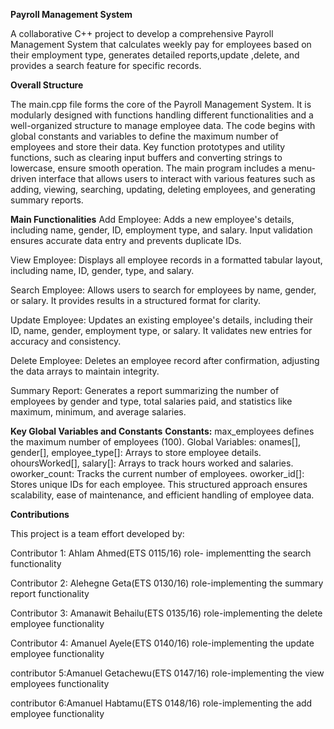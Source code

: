 **Payroll Management System**


A collaborative C++ project to develop a comprehensive Payroll Management System
that calculates weekly pay for employees based on their employment type, generates
detailed reports,update ,delete, and provides a search feature for specific records.


**Overall Structure**

The main.cpp file forms the core of the Payroll Management System. It is modularly designed with functions handling different functionalities and a well-organized structure to manage employee data. The code begins with global constants and variables to define the maximum number of employees and store their data. Key function prototypes and utility functions, such as clearing input buffers and converting strings to lowercase, ensure smooth operation.
The main program includes a menu-driven interface that allows users to interact with various features such as adding, viewing, searching, updating, deleting employees, and generating summary reports.

**Main Functionalities**
Add Employee:
Adds a new employee's details, including name, gender, ID, employment type, and salary. Input validation ensures accurate data entry and prevents duplicate IDs.

View Employee:
Displays all employee records in a formatted tabular layout, including name, ID, gender, type, and salary.

Search Employee:
Allows users to search for employees by name, gender, or salary. It provides results in a structured format for clarity.

Update Employee:
Updates an existing employee's details, including their ID, name, gender, employment type, or salary. It validates new entries for accuracy and consistency.

Delete Employee:
Deletes an employee record after confirmation, adjusting the data arrays to maintain integrity.

Summary Report:
Generates a report summarizing the number of employees by gender and type, total salaries paid, and statistics like maximum, minimum, and average salaries.

**Key Global Variables and Constants**
**Constants:**
max_employees defines the maximum number of employees (100).
Global Variables:
onames[], gender[], employee_type[]: Arrays to store employee details.
ohoursWorked[], salary[]: Arrays to track hours worked and salaries.
oworker_count: Tracks the current number of employees.
oworker_id[]: Stores unique IDs for each employee.
This structured approach ensures scalability, ease of maintenance, and efficient handling of employee data.


**Contributions**

This project is a team effort developed by:

Contributor 1: Ahlam Ahmed(ETS 0115/16) role- implementting the search functionality

Contributor 2: Alehegne Geta(ETS 0130/16) role-implementing the summary report functionality

Contributor 3: Amanawit Behailu(ETS 0135/16) role-implementing the delete employee functionality

Contributor 4: Amanuel Ayele(ETS 0140/16) role-implementing the update employee functionality

contributor 5:Amanuel Getachewu(ETS 0147/16) role-implementing the view employees functionality

contributor 6:Amanuel Habtamu(ETS 0148/16) role-implementing the add employee functionality
